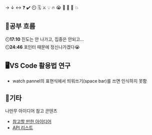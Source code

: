 → ↓ ↔ ❓ ✔️ ⏲️ 🗓️ ⚔️ 💡 🔥 😭 👏 🎵 🚨 💥

## 🧠공부 흐름
⏲️**17:10** 진도는 안 나가고, 집중은 안되고...  
⏲️**24:46** 포인터 때문에 정신나가겠다😭    

## 🖥️VS Code 활용법 연구
- watch pannel의 표현식에서 띄워쓰기(space bar)를 쓰면 인식하지 못함  

## 📌기타
나만무 아이디어 참고 콘텐츠
- [참고할 만한 아이디어](https://youtu.be/yDhMmmHZONM?si=3UaqdXT1S5ljzDYK)
- [API 리스트](https://youtu.be/yDhMmmHZONM?si=3UaqdXT1S5ljzDYK)

